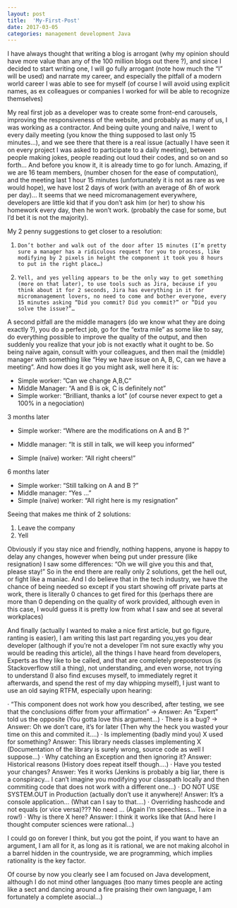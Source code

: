 ```yaml
---
layout: post
title:  'My-First-Post'
date: 2017-03-05
categories: management development Java
---
```



I have always thought that writing a blog is arrogant (why my opinion should have more value than any of the 100 million blogs out there ?), and since I decided to start writing one, I will go fully arrogant (note how much the “I” will be used) and narrate my career, and especially the pitfall of a modern world career I was able to see for myself (of course I will avoid using explicit names, as ex colleagues or companies I worked for will be able to recognize themselves)

My real first job as a developer was to create some front-end carousels, improving the responsiveness of the website, and probably as many of us, I was working as a contractor. And being quite young and naïve, I went to every daily meeting (you know the thing supposed to last only 15 minutes…), and we see there that there is a real issue (actually I have seen it on every project I was asked to participate to a daily meeting), between people making jokes, people reading out loud their codes, and so on and so forth… And before you know it, it is already time to go for lunch. Amazing, if we are 16 team members, (number chosen for the ease of computation), and the meeting last 1 hour 15 minutes (unfortunately it is not as rare as we would hope), we have lost 2 days of work (with an average of 8h of work per day)… It seems that we need micromanagement everywhere, developers are little kid that if you don’t ask him (or her) to show his homework every day, then he won’t work. (probably the case for some, but I’d bet it is not the majority).  

My 2 penny suggestions to get closer to a resolution:

1.     Don’t bother and walk out of the door after 15 minutes (I’m pretty sure a manager has a ridiculous request for you to process, like modifying by 2 pixels in height the component it took you 8 hours to put in the right place…)
2.     Yell, and yes yelling appears to be the only way to get something (more on that later), to use tools such as Jira, because if you think about it for 2 seconds, Jira has everything in it for micromanagement lovers, no need to come and bother everyone, every 15 minutes asking “Did you commit? Did you commit?” or “Did you solve the issue?”…


A second pitfall are the middle managers (do we know what they are doing exactly ?), you do a perfect job, go for the “extra mile” as some like to say, do everything possible to improve the quality of the output, and then suddenly you realize that your job is not exactly what it ought to be. So being naïve again, consult with your colleagues, and then mail the (middle) manager with something like “Hey we have issue on A, B, C, can we have a meeting”. And how does it go you might ask, well here it is:

* Simple worker: ”Can we change A,B,C”
* Middle Manager: “A and B is ok, C is definitely not”
* Simple worker: “Brilliant, thanks a lot” (of course never expect to get a 100% in a negociation)

3 months later

* Simple worker: “Where are the modifications on A and B ?”

* Middle manager: “It is still in talk, we will keep you informed”
* Simple (naïve) worker: “All right cheers!”


6 months later

* Simple worker: “Still talking on A and B ?”
* Middle manager: “Yes …”
* Simple (naïve) worker: “All right here is my resignation”


Seeing that makes me think of 2 solutions:

1.  Leave the company
2.  Yell

Obviously if you stay nice and friendly, nothing happens, anyone is happy to delay any changes, however when being put under pressure (like resignation) I saw some differences: “Oh we will give you this and that, please stay!” So in the end there are really only 2 solutions, get the hell out, or fight like a maniac. And I do believe that in the tech industry, we have the chance of being needed so except if you start showing off private parts at work, there is literally 0 chances to get fired for this (perhaps there are more than 0 depending on the quality of work provided, although even in this case, I would guess it is pretty low from what I saw and see at several workplaces)

And finally (actually I wanted to make a nice first article, but go figure, ranting is easier), I am writing this last part regarding you,yes you dear developer (although if you’re not a developer I’m not sure exactly why you would be reading this article), all the things I have heard from developers, Experts as they like to be called, and that are completely preposterous (is Stackoverflow still a thing), not understanding, and even worse, not trying to understand (I also find excuses myself, to immediately regret it afterwards, and spend the rest of my day whipping myself), I just want to use an old saying RTFM, especially upon hearing:

·         “This component does not work how you described, after testing, we see that the conclusions differ from your affirmation” -> Answer: An “Expert” told us the opposite (You gotta love this argument…)
·         There is a bug? -> Answer: Oh we don’t care, it’s for later (Then why the heck you wasted your time on this and commited it….)
·         Is implementing (badly mind you) X used for something? Answer: This library needs classes implementing X (Documentation of the library is surely wrong, source code as well I suppose…)
·         Why catching an Exception and then ignoring it? Answer: Historical reasons (History does repeat itself though….)
·         Have you tested your changes? Answer: Yes it works (Jenkins is probably a big liar, there is a conspiracy… I can’t imagine you modifying your classpath locally and then commiting code that does not work with a different one…)
·         DO NOT USE SYSTEM.OUT in Production (actually don’t use it anywhere)! Answer: It’s a console application… (What can I say to that….)
·         Overriding hashcode and not equals (or vice versa)??? No need … (Again I’m speechless… Twice in a row!)
·         Why is there X here? Answer: I think it works like that (And here I thought computer sciences were rational…)


I could go on forever I think, but you got the point, if you want to have an argument, I am all for it, as long as it is rational, we are not making alcohol in a barrel hidden in the countryside, we are programming, which implies rationality is the key factor.

Of course by now you clearly see I am focused on Java development, although I do not mind other languages (too many times people are acting like a sect and dancing around a fire praising their own language, I am fortunately a complete asocial…)
